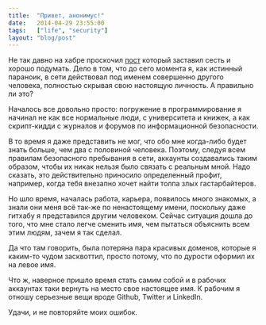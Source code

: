 ```yaml
---
title:  "Привет, анонимус!"
date:   2014-04-29 23:55:00
tags:   ["life", "security"]
layout: "blog/post"
---
```


Не так давно на хабре проскочил [пост](http://habrahabr.ru/post/221017/) который заставил сесть и хорошо подумать. Дело в том, что до сего момента я, как истинный параноик, в сети действовал под именем совершенно другого человека, полностью скрывая свою настоящую личность. А правильно ли это?

<!-- cut -->

Началось все довольно просто: погружение в программирование я начинал не как все нормальные люди, с университета и книжек, а как скрипт-кидди с журналов и форумов по информационной безопасности.

В то время я даже представить не мог, что обо мне когда-либо будет знать больше, чем два с половиной человека. Поэтому, следуя всем правилам безопасного пребывания в сети, аккаунты создавались таким образом, чтобы их никак нельзя было связать с реальным мной. Надо сказать, это действительно приносило определенный профит, например, когда тебя внезапно хочет найти толпа злых гастарбайтеров.

Но шло время, началась работа, карьера, появилось много знакомых, а знали они меня всё так-же по ненастоящему имени, поскольку даже гитхабу я представился другим человеком. Сейчас ситуация дошла до того, что мне стало легче сменить имя, чем пытаться объяснить всем этим людям, зачем я так сделал.

Да что там говорить, была потеряна пара красивых доменов, которые я каким-то чудом засквоттил, просто потому, что по дурости оформил их на левое имя.

Что ж, наверное пришло время стать самим собой и в рабочих аккаунтах таки вернуть на место свое настоящее имя. К рабочим я отношу серьезные вещи вроде Github, Twitter и LinkedIn.

Удачи, и не повторяйте моих ошибок.
